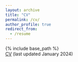 ```yaml
---
layout: archive
title: "CV"
permalink: /cv/
author_profile: true
redirect_from:
  - /resume
---
```

{% include base_path %}    
[CV](https://drive.google.com/file/d/1J-ee7wL32c-1usClucW8fhznHbU8ntYE/view?usp=drive_link)
(last updated January 2024)